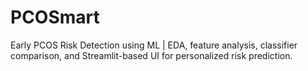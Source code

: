 # PCOSmart
Early PCOS Risk Detection using ML | EDA, feature analysis, classifier comparison, and Streamlit-based UI for personalized risk prediction.
